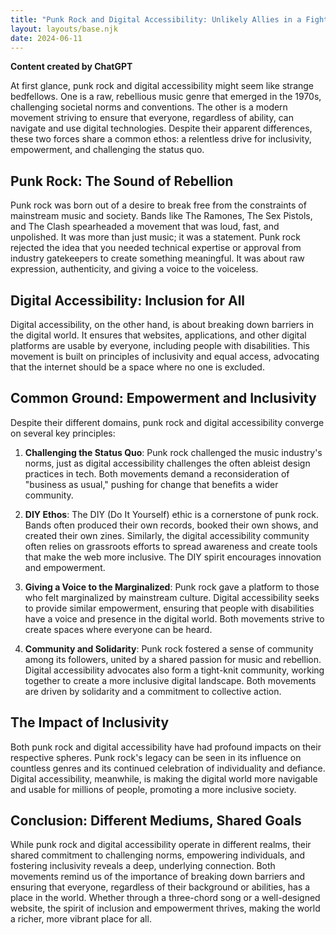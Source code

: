 ```yaml
---
title: "Punk Rock and Digital Accessibility: Unlikely Allies in a Fight for Inclusion"
layout: layouts/base.njk
date: 2024-06-11
---
```

**Content created by ChatGPT**

At first glance, punk rock and digital accessibility might seem like strange bedfellows. One is a raw, rebellious music genre that emerged in the 1970s, challenging societal norms and conventions. The other is a modern movement striving to ensure that everyone, regardless of ability, can navigate and use digital technologies. Despite their apparent differences, these two forces share a common ethos: a relentless drive for inclusivity, empowerment, and challenging the status quo.

## Punk Rock: The Sound of Rebellion

Punk rock was born out of a desire to break free from the constraints of mainstream music and society. Bands like The Ramones, The Sex Pistols, and The Clash spearheaded a movement that was loud, fast, and unpolished. It was more than just music; it was a statement. Punk rock rejected the idea that you needed technical expertise or approval from industry gatekeepers to create something meaningful. It was about raw expression, authenticity, and giving a voice to the voiceless.

## Digital Accessibility: Inclusion for All

Digital accessibility, on the other hand, is about breaking down barriers in the digital world. It ensures that websites, applications, and other digital platforms are usable by everyone, including people with disabilities. This movement is built on principles of inclusivity and equal access, advocating that the internet should be a space where no one is excluded.

## Common Ground: Empowerment and Inclusivity

Despite their different domains, punk rock and digital accessibility converge on several key principles:

1. **Challenging the Status Quo**: Punk rock challenged the music industry's norms, just as digital accessibility challenges the often ableist design practices in tech. Both movements demand a reconsideration of "business as usual," pushing for change that benefits a wider community.

2. **DIY Ethos**: The DIY (Do It Yourself) ethic is a cornerstone of punk rock. Bands often produced their own records, booked their own shows, and created their own zines. Similarly, the digital accessibility community often relies on grassroots efforts to spread awareness and create tools that make the web more inclusive. The DIY spirit encourages innovation and empowerment.

3. **Giving a Voice to the Marginalized**: Punk rock gave a platform to those who felt marginalized by mainstream culture. Digital accessibility seeks to provide similar empowerment, ensuring that people with disabilities have a voice and presence in the digital world. Both movements strive to create spaces where everyone can be heard.

4. **Community and Solidarity**: Punk rock fostered a sense of community among its followers, united by a shared passion for music and rebellion. Digital accessibility advocates also form a tight-knit community, working together to create a more inclusive digital landscape. Both movements are driven by solidarity and a commitment to collective action.

## The Impact of Inclusivity

Both punk rock and digital accessibility have had profound impacts on their respective spheres. Punk rock's legacy can be seen in its influence on countless genres and its continued celebration of individuality and defiance. Digital accessibility, meanwhile, is making the digital world more navigable and usable for millions of people, promoting a more inclusive society.

## Conclusion: Different Mediums, Shared Goals

While punk rock and digital accessibility operate in different realms, their shared commitment to challenging norms, empowering individuals, and fostering inclusivity reveals a deep, underlying connection. Both movements remind us of the importance of breaking down barriers and ensuring that everyone, regardless of their background or abilities, has a place in the world. Whether through a three-chord song or a well-designed website, the spirit of inclusion and empowerment thrives, making the world a richer, more vibrant place for all.

